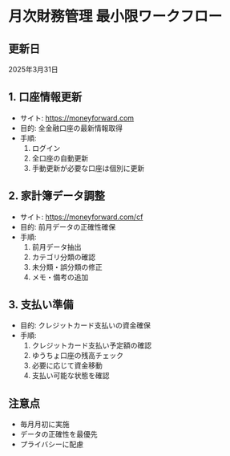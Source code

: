 # 月次財務管理 最小限ワークフロー

## 更新日
2025年3月31日

## 1. 口座情報更新
- サイト: https://moneyforward.com
- 目的: 全金融口座の最新情報取得
- 手順:
  1. ログイン
  2. 全口座の自動更新
  3. 手動更新が必要な口座は個別に更新

## 2. 家計簿データ調整
- サイト: https://moneyforward.com/cf
- 目的: 前月データの正確性確保
- 手順:
  1. 前月データ抽出
  2. カテゴリ分類の確認
  3. 未分類・誤分類の修正
  4. メモ・備考の追加

## 3. 支払い準備
- 目的: クレジットカード支払いの資金確保
- 手順:
  1. クレジットカード支払い予定額の確認
  2. ゆうちょ口座の残高チェック
  3. 必要に応じて資金移動
  4. 支払い可能な状態を確認

## 注意点
- 毎月月初に実施
- データの正確性を最優先
- プライバシーに配慮
